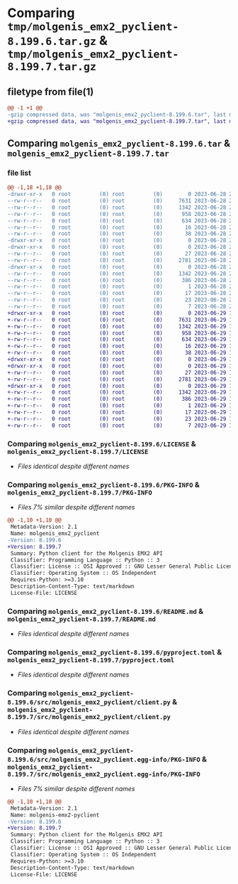 # Comparing `tmp/molgenis_emx2_pyclient-8.199.6.tar.gz` & `tmp/molgenis_emx2_pyclient-8.199.7.tar.gz`

## filetype from file(1)

```diff
@@ -1 +1 @@
-gzip compressed data, was "molgenis_emx2_pyclient-8.199.6.tar", last modified: Wed Jun 28 22:45:50 2023, max compression
+gzip compressed data, was "molgenis_emx2_pyclient-8.199.7.tar", last modified: Thu Jun 29 19:57:40 2023, max compression
```

## Comparing `molgenis_emx2_pyclient-8.199.6.tar` & `molgenis_emx2_pyclient-8.199.7.tar`

### file list

```diff
@@ -1,18 +1,18 @@
-drwxr-xr-x   0 root         (0) root         (0)        0 2023-06-28 22:45:50.813519 molgenis_emx2_pyclient-8.199.6/
--rw-r--r--   0 root         (0) root         (0)     7631 2023-06-28 22:33:05.000000 molgenis_emx2_pyclient-8.199.6/LICENSE
--rw-r--r--   0 root         (0) root         (0)     1342 2023-06-28 22:45:50.813519 molgenis_emx2_pyclient-8.199.6/PKG-INFO
--rw-r--r--   0 root         (0) root         (0)      958 2023-06-28 22:33:05.000000 molgenis_emx2_pyclient-8.199.6/README.md
--rw-r--r--   0 root         (0) root         (0)      634 2023-06-28 22:33:05.000000 molgenis_emx2_pyclient-8.199.6/pyproject.toml
--rw-r--r--   0 root         (0) root         (0)       16 2023-06-28 22:33:05.000000 molgenis_emx2_pyclient-8.199.6/requirements.txt
--rw-r--r--   0 root         (0) root         (0)       38 2023-06-28 22:45:50.813519 molgenis_emx2_pyclient-8.199.6/setup.cfg
-drwxr-xr-x   0 root         (0) root         (0)        0 2023-06-28 22:45:50.809519 molgenis_emx2_pyclient-8.199.6/src/
-drwxr-xr-x   0 root         (0) root         (0)        0 2023-06-28 22:45:50.809519 molgenis_emx2_pyclient-8.199.6/src/molgenis_emx2_pyclient/
--rw-r--r--   0 root         (0) root         (0)       27 2023-06-28 22:33:05.000000 molgenis_emx2_pyclient-8.199.6/src/molgenis_emx2_pyclient/__init__.py
--rw-r--r--   0 root         (0) root         (0)     2781 2023-06-28 22:33:05.000000 molgenis_emx2_pyclient-8.199.6/src/molgenis_emx2_pyclient/client.py
-drwxr-xr-x   0 root         (0) root         (0)        0 2023-06-28 22:45:50.813519 molgenis_emx2_pyclient-8.199.6/src/molgenis_emx2_pyclient.egg-info/
--rw-r--r--   0 root         (0) root         (0)     1342 2023-06-28 22:45:50.000000 molgenis_emx2_pyclient-8.199.6/src/molgenis_emx2_pyclient.egg-info/PKG-INFO
--rw-r--r--   0 root         (0) root         (0)      386 2023-06-28 22:45:50.000000 molgenis_emx2_pyclient-8.199.6/src/molgenis_emx2_pyclient.egg-info/SOURCES.txt
--rw-r--r--   0 root         (0) root         (0)        1 2023-06-28 22:45:50.000000 molgenis_emx2_pyclient-8.199.6/src/molgenis_emx2_pyclient.egg-info/dependency_links.txt
--rw-r--r--   0 root         (0) root         (0)       17 2023-06-28 22:45:50.000000 molgenis_emx2_pyclient-8.199.6/src/molgenis_emx2_pyclient.egg-info/requires.txt
--rw-r--r--   0 root         (0) root         (0)       23 2023-06-28 22:45:50.000000 molgenis_emx2_pyclient-8.199.6/src/molgenis_emx2_pyclient.egg-info/top_level.txt
--rw-r--r--   0 root         (0) root         (0)        7 2023-06-28 22:40:06.000000 molgenis_emx2_pyclient-8.199.6/version.txt
+drwxr-xr-x   0 root         (0) root         (0)        0 2023-06-29 19:57:40.213636 molgenis_emx2_pyclient-8.199.7/
+-rw-r--r--   0 root         (0) root         (0)     7631 2023-06-29 19:50:21.000000 molgenis_emx2_pyclient-8.199.7/LICENSE
+-rw-r--r--   0 root         (0) root         (0)     1342 2023-06-29 19:57:40.213636 molgenis_emx2_pyclient-8.199.7/PKG-INFO
+-rw-r--r--   0 root         (0) root         (0)      958 2023-06-29 19:50:21.000000 molgenis_emx2_pyclient-8.199.7/README.md
+-rw-r--r--   0 root         (0) root         (0)      634 2023-06-29 19:50:21.000000 molgenis_emx2_pyclient-8.199.7/pyproject.toml
+-rw-r--r--   0 root         (0) root         (0)       16 2023-06-29 19:50:21.000000 molgenis_emx2_pyclient-8.199.7/requirements.txt
+-rw-r--r--   0 root         (0) root         (0)       38 2023-06-29 19:57:40.213636 molgenis_emx2_pyclient-8.199.7/setup.cfg
+drwxr-xr-x   0 root         (0) root         (0)        0 2023-06-29 19:57:40.213636 molgenis_emx2_pyclient-8.199.7/src/
+drwxr-xr-x   0 root         (0) root         (0)        0 2023-06-29 19:57:40.213636 molgenis_emx2_pyclient-8.199.7/src/molgenis_emx2_pyclient/
+-rw-r--r--   0 root         (0) root         (0)       27 2023-06-29 19:50:21.000000 molgenis_emx2_pyclient-8.199.7/src/molgenis_emx2_pyclient/__init__.py
+-rw-r--r--   0 root         (0) root         (0)     2781 2023-06-29 19:50:21.000000 molgenis_emx2_pyclient-8.199.7/src/molgenis_emx2_pyclient/client.py
+drwxr-xr-x   0 root         (0) root         (0)        0 2023-06-29 19:57:40.213636 molgenis_emx2_pyclient-8.199.7/src/molgenis_emx2_pyclient.egg-info/
+-rw-r--r--   0 root         (0) root         (0)     1342 2023-06-29 19:57:40.000000 molgenis_emx2_pyclient-8.199.7/src/molgenis_emx2_pyclient.egg-info/PKG-INFO
+-rw-r--r--   0 root         (0) root         (0)      386 2023-06-29 19:57:40.000000 molgenis_emx2_pyclient-8.199.7/src/molgenis_emx2_pyclient.egg-info/SOURCES.txt
+-rw-r--r--   0 root         (0) root         (0)        1 2023-06-29 19:57:40.000000 molgenis_emx2_pyclient-8.199.7/src/molgenis_emx2_pyclient.egg-info/dependency_links.txt
+-rw-r--r--   0 root         (0) root         (0)       17 2023-06-29 19:57:40.000000 molgenis_emx2_pyclient-8.199.7/src/molgenis_emx2_pyclient.egg-info/requires.txt
+-rw-r--r--   0 root         (0) root         (0)       23 2023-06-29 19:57:40.000000 molgenis_emx2_pyclient-8.199.7/src/molgenis_emx2_pyclient.egg-info/top_level.txt
+-rw-r--r--   0 root         (0) root         (0)        7 2023-06-29 19:51:49.000000 molgenis_emx2_pyclient-8.199.7/version.txt
```

### Comparing `molgenis_emx2_pyclient-8.199.6/LICENSE` & `molgenis_emx2_pyclient-8.199.7/LICENSE`

 * *Files identical despite different names*

### Comparing `molgenis_emx2_pyclient-8.199.6/PKG-INFO` & `molgenis_emx2_pyclient-8.199.7/PKG-INFO`

 * *Files 7% similar despite different names*

```diff
@@ -1,10 +1,10 @@
 Metadata-Version: 2.1
 Name: molgenis_emx2_pyclient
-Version: 8.199.6
+Version: 8.199.7
 Summary: Python client for the Molgenis EMX2 API
 Classifier: Programming Language :: Python :: 3
 Classifier: License :: OSI Approved :: GNU Lesser General Public License v3 (LGPLv3)
 Classifier: Operating System :: OS Independent
 Requires-Python: >=3.10
 Description-Content-Type: text/markdown
 License-File: LICENSE
```

### Comparing `molgenis_emx2_pyclient-8.199.6/README.md` & `molgenis_emx2_pyclient-8.199.7/README.md`

 * *Files identical despite different names*

### Comparing `molgenis_emx2_pyclient-8.199.6/pyproject.toml` & `molgenis_emx2_pyclient-8.199.7/pyproject.toml`

 * *Files identical despite different names*

### Comparing `molgenis_emx2_pyclient-8.199.6/src/molgenis_emx2_pyclient/client.py` & `molgenis_emx2_pyclient-8.199.7/src/molgenis_emx2_pyclient/client.py`

 * *Files identical despite different names*

### Comparing `molgenis_emx2_pyclient-8.199.6/src/molgenis_emx2_pyclient.egg-info/PKG-INFO` & `molgenis_emx2_pyclient-8.199.7/src/molgenis_emx2_pyclient.egg-info/PKG-INFO`

 * *Files 7% similar despite different names*

```diff
@@ -1,10 +1,10 @@
 Metadata-Version: 2.1
 Name: molgenis-emx2-pyclient
-Version: 8.199.6
+Version: 8.199.7
 Summary: Python client for the Molgenis EMX2 API
 Classifier: Programming Language :: Python :: 3
 Classifier: License :: OSI Approved :: GNU Lesser General Public License v3 (LGPLv3)
 Classifier: Operating System :: OS Independent
 Requires-Python: >=3.10
 Description-Content-Type: text/markdown
 License-File: LICENSE
```

